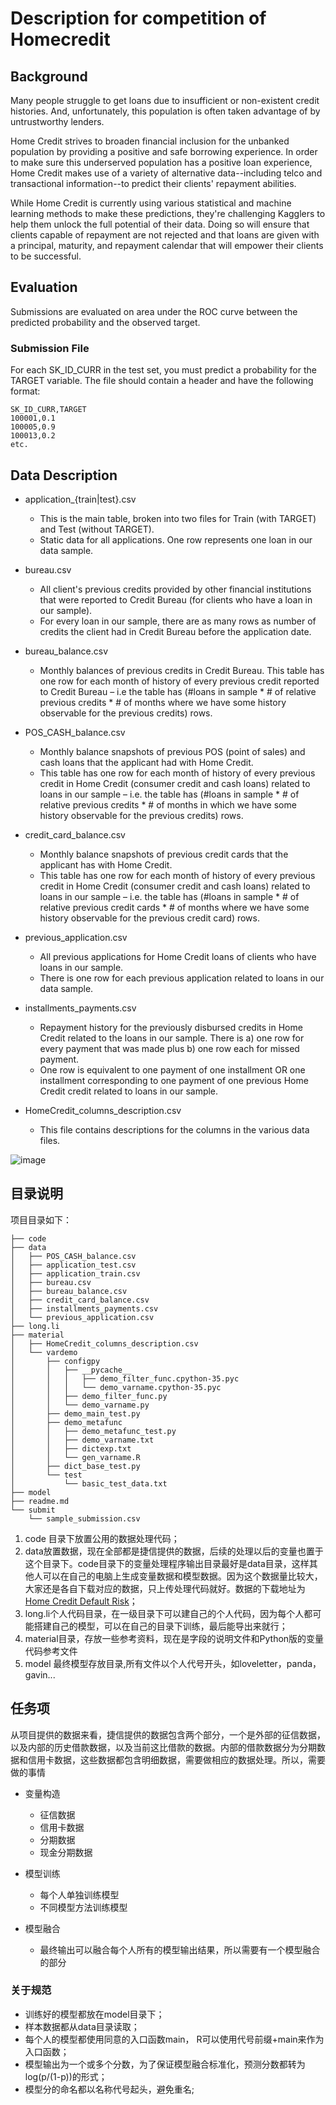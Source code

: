 # Description for competition of Homecredit

## Background
Many people struggle to get loans due to insufficient or non-existent credit histories. And, unfortunately, this population is often taken advantage of by untrustworthy lenders.

Home Credit strives to broaden financial inclusion for the unbanked population by providing a positive and safe borrowing experience. In order to make sure this underserved population has a positive loan experience, Home Credit makes use of a variety of alternative data--including telco and transactional information--to predict their clients' repayment abilities.

While Home Credit is currently using various statistical and machine learning methods to make these predictions, they're challenging Kagglers to help them unlock the full potential of their data. Doing so will ensure that clients capable of repayment are not rejected and that loans are given with a principal, maturity, and repayment calendar that will empower their clients to be successful.

## Evaluation
Submissions are evaluated on area under the ROC curve between the predicted probability and the observed target.

### Submission File
For each SK_ID_CURR in the test set, you must predict a probability for the TARGET variable. The file should contain a header and have the following format:

```
SK_ID_CURR,TARGET  
100001,0.1  
100005,0.9  
100013,0.2  
etc.
```

## Data Description
+ application_{train|test}.csv

	 + This is the main table, broken into two files for Train (with TARGET) and Test (without TARGET).
	+ Static data for all applications. One row represents one loan in our data sample.  

* bureau.csv

	+ All client's previous credits provided by other financial institutions that were reported to Credit Bureau (for clients who have a loan in our sample).
	+ For every loan in our sample, there are as many rows as number of credits the client had in Credit Bureau before the application date.

+ bureau_balance.csv

	+ Monthly balances of previous credits in Credit Bureau.
This table has one row for each month of history of every previous credit reported to Credit Bureau – i.e the table has (#loans in sample * # of relative previous credits * # of months where we have some history observable for the previous credits) rows.

+ POS\_CASH_balance.csv

	+ Monthly balance snapshots of previous POS (point of sales) and cash loans that the applicant had with Home Credit.
	+ This table has one row for each month of history of every previous credit in Home Credit (consumer credit and cash loans) related to loans in our sample – i.e. the table has (#loans in sample * # of relative previous credits * # of months in which we have some history observable for the previous credits) rows.

+ credit\_card_balance.csv

	+ Monthly balance snapshots of previous credit cards that the applicant has with Home Credit.
	+ This table has one row for each month of history of every previous credit in Home Credit (consumer credit and cash loans) related to loans in our sample – i.e. the table has (#loans in sample * # of relative previous credit cards * # of months where we have some history observable for the previous credit card) rows.

+ previous_application.csv

	+ All previous applications for Home Credit loans of clients who have loans in our sample.
	+ There is one row for each previous application related to loans in our data sample.

+ installments\_payments.csv

	+ Repayment history for the previously disbursed credits in Home Credit related to the loans in our sample.
There is a) one row for every payment that was made plus b) one row each for missed payment.
	+ One row is equivalent to one payment of one installment OR one installment corresponding to one payment of one previous Home Credit credit related to loans in our sample.

+ HomeCredit\_columns_description.csv

	+ This file contains descriptions for the columns in the various data files.

![image](https://storage.googleapis.com/kaggle-media/competitions/home-credit/home_credit.png)

## 目录说明
项目目录如下：

```
├── code
├── data
│   ├── POS_CASH_balance.csv
│   ├── application_test.csv
│   ├── application_train.csv
│   ├── bureau.csv
│   ├── bureau_balance.csv
│   ├── credit_card_balance.csv
│   ├── installments_payments.csv
│   └── previous_application.csv
├── long.li
├── material
│   ├── HomeCredit_columns_description.csv
│   └── vardemo
│       ├── configpy
│       │   ├── __pycache__
│       │   │   ├── demo_filter_func.cpython-35.pyc
│       │   │   └── demo_varname.cpython-35.pyc
│       │   ├── demo_filter_func.py
│       │   └── demo_varname.py
│       ├── demo_main_test.py
│       ├── demo_metafunc
│       │   ├── demo_metafunc_test.py
│       │   ├── demo_varname.txt
│       │   ├── dictexp.txt
│       │   └── gen_varname.R
│       ├── dict_base_test.py
│       └── test
│           └── basic_test_data.txt
├── model
├── readme.md
└── submit
    └── sample_submission.csv
```
1. code 目录下放置公用的数据处理代码；
2. data放置数据，现在全部都是捷信提供的数据，后续的处理以后的变量也置于这个目录下。code目录下的变量处理程序输出目录最好是data目录，这样其他人可以在自己的电脑上生成变量数据和模型数据。因为这个数据量比较大，大家还是各自下载对应的数据，只上传处理代码就好。数据的下载地址为[Home Credit Default Risk](https://www.kaggle.com/c/home-credit-default-risk/data)；
3. long.li个人代码目录，在一级目录下可以建自己的个人代码，因为每个人都可能搭建自己的模型，可以在自己的目录下训练，最后能导出来就行；
4. material目录，存放一些参考资料，现在是字段的说明文件和Python版的变量代码参考文件
5. model 最终模型存放目录,所有文件以个人代号开头，如loveletter，panda，gavin...

## 任务项
从项目提供的数据来看，捷信提供的数据包含两个部分，一个是外部的征信数据，以及内部的历史借款数据，以及当前这比借款的数据。内部的借款数据分为分期数据和信用卡数据，这些数据都包含明细数据，需要做相应的数据处理。所以，需要做的事情

+ 变量构造
	+ 征信数据
	+ 信用卡数据
	+ 分期数据
	+ 现金分期数据

+ 模型训练
	+ 每个人单独训练模型
	+ 不同模型方法训练模型
+ 模型融合
	+ 最终输出可以融合每个人所有的模型输出结果，所以需要有一个模型融合的部分

### 关于规范
+ 训练好的模型都放在model目录下；
+ 样本数据都从data目录读取；
+ 每个人的模型都使用同意的入口函数main， R可以使用代号前缀+main来作为入口函数；
+ 模型输出为一个或多个分数，为了保证模型融合标准化，预测分数都转为log(p/(1-p))的形式；
+ 模型分的命名都以名称代号起头，避免重名;
